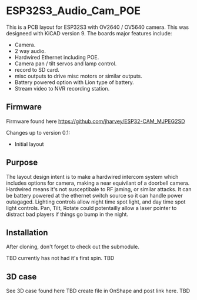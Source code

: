 # ESP32S3_Audio_Cam_POE

This is a PCB layout for ESP32S3 with OV2640 / OV5640 camera. This was designeed with KiCAD version 9. 
The boards major features include:
* Camera.
* 2 way audio.
* Hardwired Ethernet including POE.
* Camera pan / tilt servos and lamp control.
* record to SD card.
* misc outputs to drive misc motors or similar outputs. 
* Battery powered option with Lion type of battery. 
* Stream video to NVR recording station. 

## Firmware
Firmware found here https://github.com/jharvey/ESP32-CAM_MJPEG2SD


Changes up to version 0.1:
* Initial layout

## Purpose

The layout design intent is to make a hardwired intercom system which includes options for camera, making a near equivilant of a doorbell camera. Hardwired means it's not susceptibale to RF jaming, or similar attacks. It can be battery powered at the ethernet switch source so it can handle power outagaged. Lighting controls allow night time spot light, and day time spot light controls. Pan, Tilt, Rotate could potentailly allow a laser pointer to distract bad players if things go bump in the night. 


## Installation
After cloning, don't forget to check out the submodule. 


TBD currently has not had it's first spin. TBD


## 3D case
See 3D case found here
TBD create file in OnShape and post link here. TBD

